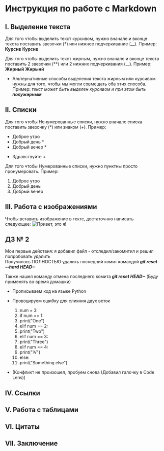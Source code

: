 # Инструкция по работе с Markdown 


## I. Выделение текста 

Для того чтобы выделить текст курсивом, нужно вначале и вконце текста поставить звезочки (*) или нижнее подчеркивание (__). Пример: **Курсив** __Курсив__

Для того чтобы выделить текст жирным, нужно вначале и вконце текста поставить 2 звезочки (**) или 2 нижних подчеркивания (__). Пример: **Жирный** __Жирынй__
* Альтернативные способы выделения текста жирным или курсивом нужны для того, чтобы мы могли совмещать оба этих способа.
Пример: _текст может быть выделен курсивом и при этом быть **полужирным**_

## II. Списки

Для того чтобы Ненумерованные списки, нужно вначале списка поставить звезочку (*) или знаком (+). Пример: 
* Доброе утро
* Добрый день *
* Добрый вечер *
+ Здравствуйте +


Для того чтобы Нумерованные списки, нужно пунктны просто пронумеровать. Пример:
1. Доброе утро
2. Добрый день
3. Добрый вечер


## III. Работа с изображениями 
Чтобы вставить изображение в тектс, достаточнно написать следующее: 
![Привет, это я!](Vachik.jpg)


## ДЗ № 2 
Мои первые действия: я добавил файл - отследил/закомитил и решил попробовать удалить   
Получилось ПОЛНОСТЬЮ удалить последний комит командой __*git reset --hard HEAD~*__

Также нашел команду отмена последнего комита *__git reset HEAD~__* (Буду применять во время домашки)


* Прописываем код на языке Python
* Провоцируем ошибку для слияния двух веток 



    1. num = 3
    2. if num == 1:
    3.   print("One")
    4. elif num == 2:
    5.   print("Two")
    6. elif num == 3: 
    7.   print("Three")
    8. elif num == 4: 
    9.   print("IV")
    10. else: 
    11.   print("Something else") 
  
* (Конфликт не произошел, пробуем снова (Добавил галочку в Code Lens))
    
    






## IV. Ссылки 


## V. Работа с таблицами 

## VI. Цитаты

## VII. Заключение 